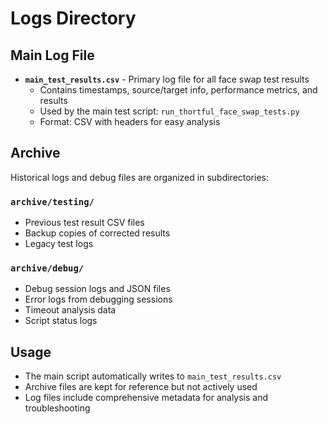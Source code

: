 # Logs Directory

## Main Log File
- **`main_test_results.csv`** - Primary log file for all face swap test results
  - Contains timestamps, source/target info, performance metrics, and results
  - Used by the main test script: `run_thortful_face_swap_tests.py`
  - Format: CSV with headers for easy analysis

## Archive
Historical logs and debug files are organized in subdirectories:

### `archive/testing/`
- Previous test result CSV files
- Backup copies of corrected results
- Legacy test logs

### `archive/debug/`
- Debug session logs and JSON files
- Error logs from debugging sessions
- Timeout analysis data
- Script status logs

## Usage
- The main script automatically writes to `main_test_results.csv`
- Archive files are kept for reference but not actively used
- Log files include comprehensive metadata for analysis and troubleshooting